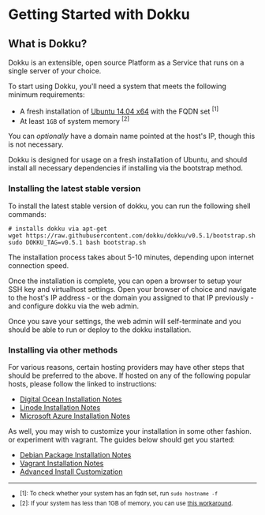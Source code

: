 # Getting Started with Dokku

## What is Dokku?

Dokku is an extensible, open source Platform as a Service that runs on a single server of your choice.

To start using Dokku, you'll need a system that meets the following minimum requirements:

- A fresh installation of [Ubuntu 14.04 x64](http://www.ubuntu.com/download/) with the FQDN set <sup>[1]</sup>
- At least `1GB` of system memory <sup>[2]</sup>

You can *optionally* have a domain name pointed at the host's IP, though this is not necessary.

Dokku is designed for usage on a fresh installation of Ubuntu, and should install all necessary dependencies if installing via the bootstrap method.

### Installing the latest stable version

To install the latest stable version of dokku, you can run the following shell commands:

```shell
# installs dokku via apt-get
wget https://raw.githubusercontent.com/dokku/dokku/v0.5.1/bootstrap.sh
sudo DOKKU_TAG=v0.5.1 bash bootstrap.sh
```

The installation process takes about 5-10 minutes, depending upon internet connection speed.

Once the installation is complete, you can open a browser to setup your SSH key and virtualhost settings. Open your browser of choice and navigate to the host's IP address - or the domain you assigned to that IP previously - and configure dokku via the web admin.

Once you save your settings, the web admin will self-terminate and you should be able to run or deploy to the dokku installation.

### Installing via other methods

For various reasons, certain hosting providers may have other steps that should be preferred to the above. If hosted on any of the following popular hosts, please follow the linked to instructions:

- [Digital Ocean Installation Notes](/dokku/getting-started/install/digitalocean)
- [Linode Installation Notes](/dokku/getting-started/install/linode/)
- [Microsoft Azure Installation Notes](/dokku/getting-started/install/azure/)

As well, you may wish to customize your installation in some other fashion. or experiment with vagrant. The guides below should get you started:

- [Debian Package Installation Notes](/dokku/getting-started/install/debian)
- [Vagrant Installation Notes](/dokku/getting-started/install/vagrant)
- [Advanced Install Customization](/dokku/advanced-installation)

---

- <sup>[1]: To check whether your system has an fqdn set, run `sudo hostname -f`</sup>
- <sup>[2]: If your system has less than 1GB of memory, you can use [this workaround](/dokku/advanced-installation/#vms-with-less-than-1gb-of-memory).</sup>
